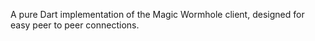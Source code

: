 A pure Dart implementation of the Magic Wormhole client, designed for easy peer to peer connections.
